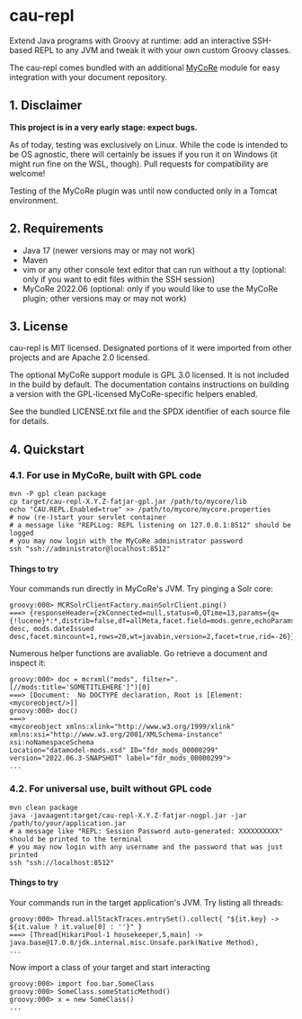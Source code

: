 # cau-repl

Extend Java programs with Groovy at runtime: add an interactive SSH-based REPL to any JVM and tweak it with your own custom Groovy
classes.

The cau-repl comes bundled with an additional [MyCoRe](https://mycore.de) module for easy integration with your document repository.


## 1. Disclaimer

**This project is in a very early stage: expect bugs.**

As of today, testing was exclusively on Linux. While the code is intended to be OS agnostic, there will certainly be
issues if you run it on Windows (it might run fine on the WSL, though). Pull requests for compatibility are welcome!

Testing of the MyCoRe plugin was until now conducted only in a Tomcat environment.


## 2. Requirements

- Java 17 (newer versions may or may not work)
- Maven
- vim or any other console text editor that can run without a tty (optional: only if you want to edit files within the SSH session)
- MyCoRe 2022.06 (optional: only if you would like to use the MyCoRe plugin; other versions may or may not work)


## 3. License

cau-repl is MIT licensed. Designated portions of it were imported from other projects and are Apache 2.0 licensed.

The optional MyCoRe support module is GPL 3.0 licensed. It is not included in the build by default. The documentation contains
instructions on building a version with the GPL-licensed MyCoRe-specific helpers enabled.

See the bundled LICENSE.txt file and the SPDX identifier of each source file for details.


## 4. Quickstart

### 4.1. For use in MyCoRe, built with GPL code
    mvn -P gpl clean package
    cp target/cau-repl-X.Y.Z-fatjar-gpl.jar /path/to/mycore/lib
    echo "CAU.REPL.Enabled=true" >> /path/to/mycore/mycore.properties
    # now (re-)start your servlet container
    # a message like "REPLLog: REPL listening on 127.0.0.1:8512" should be logged
    # you may now login with the MyCoRe administrator password
    ssh "ssh://administrator@localhost:8512"

#### Things to try

Your commands run directly in MyCoRe's JVM. Try pinging a Solr core:

    groovy:000> MCRSolrClientFactory.mainSolrClient.ping()
    ===> {responseHeader={zkConnected=null,status=0,QTime=13,params={q={!lucene}*:*,distrib=false,df=allMeta,facet.field=mods.genre,echoParams=all,fl=*,score,sort=score desc, mods.dateIssued desc,facet.mincount=1,rows=20,wt=javabin,version=2,facet=true,rid=-26}},status=OK}

Numerous helper functions are avaliable. Go retrieve a document and inspect it:

    groovy:000> doc = mcrxml("mods", filter=".[//mods:title='SOMETITLEHERE']")[0]
    ===> [Document:  No DOCTYPE declaration, Root is [Element: <mycoreobject/>]]
    groovy:000> doc()
    ===> 
    <mycoreobject xmlns:xlink="http://www.w3.org/1999/xlink" xmlns:xsi="http://www.w3.org/2001/XMLSchema-instance" xsi:noNamespaceSchema
    Location="datamodel-mods.xsd" ID="fdr_mods_00000299" version="2022.06.3-SNAPSHOT" label="fdr_mods_00000299">
    ...

### 4.2. For universal use, built without GPL code
    mvn clean package
    java -javaagent:target/cau-repl-X.Y.Z-fatjar-nogpl.jar -jar /path/to/your/application.jar
    # a message like "REPL: Session Password auto-generated: XXXXXXXXXX" should be printed to the terminal
    # you may now login with any username and the password that was just printed
    ssh "ssh://localhost:8512"

#### Things to try

Your commands run in the target application's JVM. Try listing all threads:

    groovy:000> Thread.allStackTraces.entrySet().collect{ "${it.key} -> ${it.value ? it.value[0] : ''}" }
    ===> [Thread[HikariPool-1 housekeeper,5,main] -> java.base@17.0.8/jdk.internal.misc.Unsafe.park(Native Method),
    ...

Now import a class of your target and start interacting

    groovy:000> import foo.bar.SomeClass
    groovy:000> SomeClass.someStaticMethod()
    groovy:000> x = new SomeClass()
    ...
